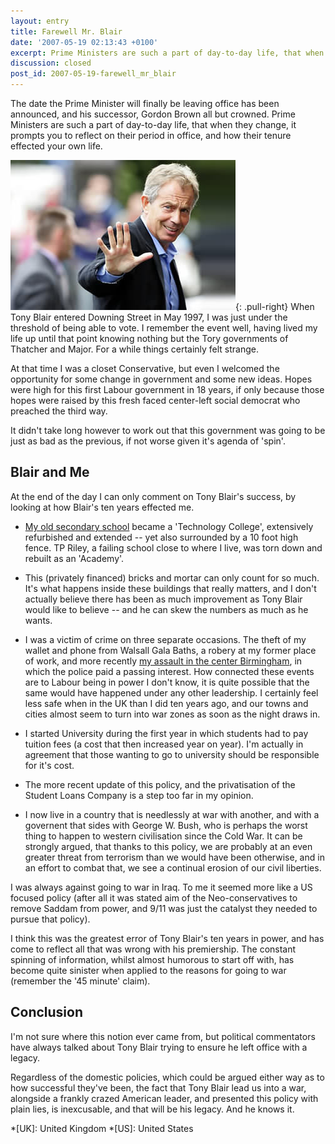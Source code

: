 ```yaml
---
layout: entry
title: Farewell Mr. Blair
date: '2007-05-19 02:13:43 +0100'
excerpt: Prime Ministers are such a part of day-to-day life, that when they change, it prompts you to reflect on their period in office, and how their tenure effected your own life.
discussion: closed
post_id: 2007-05-19-farewell_mr_blair
---
```

The date the Prime Minister will finally be leaving office has been announced, and his successor, Gordon Brown all but crowned. Prime Ministers are such a part of day-to-day life, that when they change, it prompts you to reflect on their period in office, and how their tenure effected your own life.

![Tony Blair](/assets/images/2007/05/tonyblair.jpg){: .pull-right} When Tony Blair entered Downing Street in May 1997, I was just under the threshold of being able to vote. I remember the event well, having lived my life up until that point knowing nothing but the Tory governments of Thatcher and Major. For a while things certainly felt strange.

At that time I was a closet Conservative, but even I welcomed the opportunity for some change in government and some new ideas. Hopes were high for this first Labour government in 18 years, if only because those hopes were raised by this fresh faced center-left social democrat who preached the third way.

It didn't take long however to work out that this government was going to be just as bad as the previous, if not worse given it's agenda of 'spin'.

## Blair and Me
At the end of the day I can only comment on Tony Blair's success, by looking at how Blair's ten years effected me.

* [My old secondary school][1] became a 'Technology College', extensively refurbished and extended -- yet also surrounded by a 10 foot high fence. TP Riley, a failing school close to where I live, was torn down and rebuilt as an 'Academy'.

* This (privately financed) bricks and mortar can only count for so much. It's what happens inside these buildings that really matters, and I don't actually believe there has been as much improvement as Tony Blair would like to believe -- and he can skew the numbers as much as he wants.

* I was a victim of crime on three separate occasions. The theft of my wallet and phone from Walsall Gala Baths, a robery at my former place of work, and more recently [my assault in the center Birmingham][2], in which the police paid a passing interest. How connected these events are to Labour being in power I don't know, it is quite possible that the same would have happened under any other leadership. I certainly feel less safe when in the UK than I did ten years ago, and our towns and cities almost seem to turn into war zones as soon as the night draws in.

* I started University during the first year in which students had to pay tuition fees (a cost that then increased year on year). I'm actually in agreement that those wanting to go to university should be responsible for it's cost.

* The more recent update of this policy, and the privatisation of the Student Loans Company is a step too far in my opinion.

* I now live in a country that is needlessly at war with another, and with a governent that sides with George W. Bush, who is perhaps the worst thing to happen to western civilisation since the Cold War. It can be strongly argued, that thanks to this policy, we are probably at an even greater threat from terrorism than we would have been otherwise, and in an effort to combat that, we see a continual erosion of our civil liberties.

I was always against going to war in Iraq. To me it seemed more like a US focused policy (after all it was stated aim of the Neo-conservatives to remove Saddam from power, and 9/11 was just the catalyst they needed to pursue that policy).

I think this was the greatest error of Tony Blair's ten years in power, and has come to reflect all that was wrong with his premiership. The constant spinning of information, whilst almost humorous to start off with, has become quite sinister when applied to the reasons for going to war (remember the '45 minute' claim).

## Conclusion
I'm not sure where this notion ever came from, but political commentators have always talked about Tony Blair trying to ensure he left office with a legacy.

Regardless of the domestic policies, which could be argued either way as to how successful they've been, the fact that Tony Blair lead us into a war, alongside a frankly crazed American leader, and presented this policy with plain lies, is inexcusable, and that will be his legacy. And he knows it.

[1]: http://www.brownhills.walsall.sch.uk/
[2]: /2006/06/what_respect_agenda/

*[UK]: United Kingdom
*[US]: United States